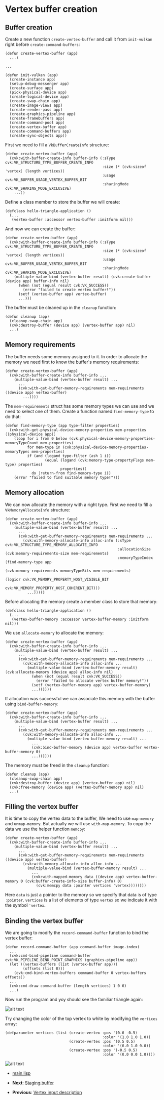 
# Vertex buffer creation

## Buffer creation

Create a new function `create-vertex-buffer` and call it from `init-vulkan` right before `create-command-buffers`:

```Lisp
(defun create-vertex-buffer (app)
  ...)
		  
...

(defun init-vulkan (app)
  (create-instance app)
  (setup-debug-messenger app)
  (create-surface app)
  (pick-physical-device app)
  (create-logical-device app)
  (create-swap-chain app)
  (create-image-views app)
  (create-render-pass app)
  (create-graphics-pipeline app)
  (create-framebuffers app)
  (create-command-pool app)
  (create-vertex-buffer app)
  (create-command-buffers app)
  (create-sync-objects app))
```

First we need to fill a `VkBufferCreateInfo` structure:

```Lisp
(defun create-vertex-buffer (app)
  (cvk:with-buffer-create-info buffer-info (:sType cvk:VK_STRUCTURE_TYPE_BUFFER_CREATE_INFO
					                        :size (* (cvk:sizeof 'vertex) (length vertices))
					                        :usage cvk:VK_BUFFER_USAGE_VERTEX_BUFFER_BIT
					                        :sharingMode cvk:VK_SHARING_MODE_EXCLUSIVE)
    ...))
```

Define a class member to store the buffer we will create:

```Lisp
(defclass hello-triangle-application ()
  (...
   (vertex-buffer :accessor vertex-buffer :initform nil)))
```

And now we can create the buffer:

```Lisp
(defun create-vertex-buffer (app)
  (cvk:with-buffer-create-info buffer-info (:sType cvk:VK_STRUCTURE_TYPE_BUFFER_CREATE_INFO
					                        :size (* (cvk:sizeof 'vertex) (length vertices))
					                        :usage cvk:VK_BUFFER_USAGE_VERTEX_BUFFER_BIT
					                        :sharingMode cvk:VK_SHARING_MODE_EXCLUSIVE)
    (multiple-value-bind (vertex-buffer result) (cvk:create-buffer (device app) buffer-info nil)
      (when (not (equal result cvk:VK_SUCCESS))
	    (error "failed to create vertex buffer!"))
      (setf (vertex-buffer app) vertex-buffer)
      ...)))
```

The buffer must be cleaned up in the `cleanup` function:

```Lisp
(defun cleanup (app)
  (cleanup-swap-chain app)
  (cvk:destroy-buffer (device app) (vertex-buffer app) nil)
  ...)
```

## Memory requirements

The buffer needs some memory assigned to it. In order to allocate the memory we need first to know the buffer's memory requirements:

```Lisp
(defun create-vertex-buffer (app)
  (cvk:with-buffer-create-info buffer-info ...
    (multiple-value-bind (vertex-buffer result) ...
      ...
      (cvk:with-get-buffer-memory-requirements mem-requirements ((device app) vertex-buffer)
	    ...))))
```

The `mem-requirements` struct has some memory types we can use and we need to select one of them. Create a function named `find-memory-type` to do that:

```Lisp
(defun find-memory-type (app type-filter properties)
  (cvk:with-get-physical-device-memory-properties mem-properties ((physical-device app))
    (loop for i from 0 below (cvk:physical-device-memory-properties-memoryTypeCount mem-properties)
	      for mem-type in (cvk:physical-device-memory-properties-memoryTypes mem-properties)
	      if (and (logand type-filter (ash 1 i))
		          (equal (logand (cvk:memory-type-propertyFlags mem-type) properties)
			             properties))
	        do (return-from find-memory-type i))
    (error "failed to find suitable memory type!")))
```

## Memory allocation

We can now allocate the memory with a right type. First we need to fill a `VkMemoryAllocateInfo` structure:

```Lisp
(defun create-vertex-buffer (app)
  (cvk:with-buffer-create-info buffer-info ...
    (multiple-value-bind (vertex-buffer result) ...
      ...
      (cvk:with-get-buffer-memory-requirements mem-requirements ...
	    (cvk:with-memory-allocate-info alloc-info (:sType cvk:VK_STRUCTURE_TYPE_MEMORY_ALLOCATE_INFO
						                           :allocationSize (cvk:memory-requirements-size mem-requirements)
						                           :memoryTypeIndex (find-memory-type app
										                                             (cvk:memory-requirements-memoryTypeBits mem-requirements)
										                                             (logior cvk:VK_MEMORY_PROPERTY_HOST_VISIBLE_BIT
											                                                 cvk:VK_MEMORY_PROPERTY_HOST_COHERENT_BIT)))
	      ...)))))
```

Before allocating the memory create a member class to store that memory:

```Lisp
(defclass hello-triangle-application ()
  (...
   (vertex-buffer-memory :accessor vertex-buffer-memory :initform nil)))
```

We use `allocate-memory` to allocate the memory:

```Lisp
(defun create-vertex-buffer (app)
  (cvk:with-buffer-create-info buffer-info ...
    (multiple-value-bind (vertex-buffer result) ...
      ...
      (cvk:with-get-buffer-memory-requirements mem-requirements ...
	    (cvk:with-memory-allocate-info alloc-info ...
	      (multiple-value-bind (vertex-buffer-memory result) (cvk:allocate-memory (device app) alloc-info nil)
	        (when (not (equal result cvk:VK_SUCCESS))
	          (error "failed to allocate vertex buffer memory!"))
	        (setf (vertex-buffer-memory app) vertex-buffer-memory)
	        ...))))))
```

If allocation was successful we can associate this memory with the buffer using `bind-buffer-memory`:

```Lisp
(defun create-vertex-buffer (app)
  (cvk:with-buffer-create-info buffer-info ...
    (multiple-value-bind (vertex-buffer result) ...
      ...
      (cvk:with-get-buffer-memory-requirements mem-requirements ...
	    (cvk:with-memory-allocate-info alloc-info ...
	      (multiple-value-bind (vertex-buffer-memory result) ...
	        ...
	        (cvk:bind-buffer-memory (device app) vertex-buffer vertex-buffer-memory 0)
	        ...))))))
```

The memory must be freed in the `cleanup` function:

```Lisp
(defun cleanup (app)
  (cleanup-swap-chain app)
  (cvk:destroy-buffer (device app) (vertex-buffer app) nil)
  (cvk:free-memory (device app) (vertex-buffer-memory app) nil)
  ...)
```

## Filling the vertex buffer

It is time to copy the vertex data to the buffer, We need to use `map-memory` and `unmap-memory`. But actually we will use `with-map-memory`. To copy the data we use the helper function `memcpy`:

```Lisp
(defun create-vertex-buffer (app)
  (cvk:with-buffer-create-info buffer-info ...
    (multiple-value-bind (vertex-buffer result) ...
      ...
      (cvk:with-get-buffer-memory-requirements mem-requirements ((device app) vertex-buffer)
	    (cvk:with-memory-allocate-info alloc-info ...
	      (multiple-value-bind (vertex-buffer-memory result) ...
	        ...
	        (cvk:with-mapped-memory data ((device app) vertex-buffer-memory 0 (cvk:buffer-create-info-size buffer-info) 0)
	          (cvk:memcpy data :pointer vertices 'vertex))))))))
```

Here `data` is just a pointer to the memory so we specify that data is of type `:pointer`. `vertices` is a list of elements of type `vertex` so we indicate it with the symbol `'vertex`.

## Binding the vertex buffer

We are going to modify the `record-command-buffer` function to bind the vertex buffer:

```Lisp
(defun record-command-buffer (app command-buffer image-index)
  ...
  (cvk:cmd-bind-pipeline command-buffer cvk:VK_PIPELINE_BIND_POINT_GRAPHICS (graphics-pipeline app))
  (let ((vertex-buffers (list (vertex-buffer app)))
	    (offsets (list 0)))
    (cvk:cmd-bind-vertex-buffers command-buffer 0 vertex-buffers offsets))
  ...
  (cvk:cmd-draw command-buffer (length vertices) 1 0 0)
  ...)
```
Now run the program and yoy should see the familiar triangle again:

![alt text](https://github.com/Hectarea1996/common-vulkan/blob/main/docs/guide/images/triangle2.png?raw=true)

Try changing the color of the top vertex to white by modifying the `vertices` array:

```Lisp
(defparameter vertices (list (create-vertex :pos '(0.0 -0.5)
				                    	    :color '(1.0 1.0 1.0))
	                         (create-vertex :pos '(0.5 0.5)
				                    	    :color '(0.0 1.0 0.0))
			                 (create-vertex :pos '(-0.5 0.5)
				                    	    :color '(0.0 0.0 1.0))))
```

![alt text](https://github.com/Hectarea1996/common-vulkan/blob/main/docs/guide/images/triangle3.png?raw=true)

* [main.lisp](https://github.com/Hectarea1996/common-vulkan-guide/blob/main/code-guide/vertex-buffer.lisp)

* **Next**: [Staging buffer](https://hectarea1996.github.io/common-vulkan/guide/staging-buffer.html)
* **Previous**: [Vertex input description](https://hectarea1996.github.io/common-vulkan/guide/vertex-input.html)
